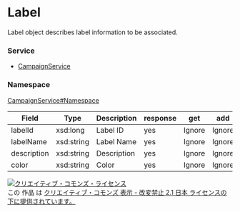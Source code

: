 

# Label

Label object describes label information to be associated.

### Service

+ [CampaignService](../../services/CampaignService.md)

### Namespace

[CampaignService#Namespace](../../services/CampaignService.md#namespace)

| Field | Type | Description | response | get | add | set | remove |
| ----- | ---- | ----------- | -------- | --------- | --------- | --------- | --------- |
| labelId | xsd:long | Label ID | yes | Ignore | Ignore | Ignore | Ignore | |
| labelName | xsd:string | Label Name<br> | yes | Ignore | Ignore | Ignore | Ignore | |
| description | xsd:string | Description | yes | Ignore | Ignore | Ignore | Ignore | |
| color | xsd:string | Color<br> | yes | Ignore | Ignore | Ignore | Ignore | |

<a rel="license" href="http://creativecommons.org/licenses/by-nd/2.1/jp/"><img alt="クリエイティブ・コモンズ・ライセンス" style="border-width:0" src="https://i.creativecommons.org/l/by-nd/2.1/jp/88x31.png" /></a><br />この 作品 は <a rel="license" href="http://creativecommons.org/licenses/by-nd/2.1/jp/">クリエイティブ・コモンズ 表示 - 改変禁止 2.1 日本 ライセンスの下に提供されています。</a>
